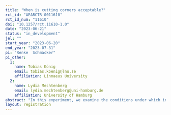 ```yaml
---
title: "When is cutting corners acceptable?"
rct_id: "AEARCTR-0011610"
rct_id_num: "11610"
doi: "10.1257/rct.11610-1.0"
date: "2023-06-21"
status: "in_development"
jel: ""
start_year: "2023-06-20"
end_year: "2023-07-31"
pi: "Renke  Schmacker"
pi_other:
  1:
    name: Tobias König
    email: tobias.koenig@lnu.se
    affiliation: Linnaeus University
  2:
    name: Lydia Mechtenberg
    email: lydia.mechtenberg@uni-hamburg.de
    affiliation: University of Hamburg
abstract: "In this experiment, we examine the conditions under which individuals consider the exploitation of loopholes acceptable. The experiment involves two types of participants: workers and spectators. Workers are matched into groups of four and are supposed to pay a tax designed to equalize their incomes. However, they have the option to work on a calculation task to reduce their tax rate at the expense of other participants. The calculation task contains a loophole, which allows workers to strongly lower their tax rate. Spectators judge whether exploiting the loophole is appropriate or not. They can decide whether to close the loophole in future sessions or whether to sanction workers who exploited the loophole. In separate treatments, we vary whether pre-tax incomes reflect earned merits, how difficult it is to detect the loophole, and the efficiency costs of redistribution."
layout: registration
---
```


